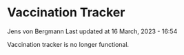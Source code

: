 Vaccination Tracker
================
Jens von Bergmann
Last updated at 16 March, 2023 - 16:54

Vaccination tracker is no longer functional.
